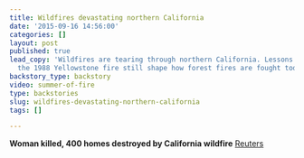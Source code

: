 ```yaml
---
title: Wildfires devastating northern California
date: '2015-09-16 14:56:00'
categories: []
layout: post
published: true
lead_copy: 'Wildfires are tearing through northern California. Lessons learned from
  the 1988 Yellowstone fire still shape how forest fires are fought today. '
backstory_type: backstory
video: summer-of-fire
type: backstories
slug: wildfires-devastating-northern-california
tags: []

---
```

**Woman killed, 400 homes destroyed by California wildfire**
[Reuters](http://www.reuters.com/article/2015/09/14/us-usa-wildfires-idUSKCN0RC0J720150914)

